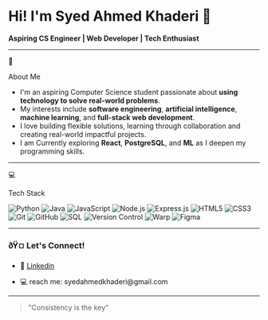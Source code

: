 <h1 align="left">Hi! I'm Syed Ahmed Khaderi &#128075</h1>
<p align="left">
  <b>Aspiring CS Engineer | Web Developer | Tech Enthusiast</b>
</p>

---

<p>&#128204</p>About Me

- I'm an aspiring Computer Science student passionate about **using technology to solve real-world problems**.
- My interests include **software engineering**, **artificial intelligence**, **machine learning**, and **full-stack web development**.
- I love building flexible solutions, learning through collaboration and creating real-world impactful projects.
- I am Currently exploring **React**, **PostgreSQL**, and **ML** as I deepen my programming skills.

---

<p>&#128187</p>Tech Stack

![Python](https://img.shields.io/badge/-Python-black?style=flat-square&logo=python)
![Java](https://img.shields.io/badge/-Java-black?style=flat-square&logo=java)
![JavaScript](https://img.shields.io/badge/-JavaScript-black?style=flat-square&logo=javascript)
![Node.js](https://img.shields.io/badge/-Node.js-black?style=flat-square&logo=node.js)
![Express.js](https://img.shields.io/badge/-Express.js-black?style=flat-square&logo=express)
![HTML5](https://img.shields.io/badge/-HTML5-black?style=flat-square&logo=html5)
![CSS3](https://img.shields.io/badge/-CSS3-black?style=flat-square&logo=css3)
![Git](https://img.shields.io/badge/-Git-black?style=flat-square&logo=git)
![GitHub](https://img.shields.io/badge/-GitHub-black?style=flat-square&logo=github)
![SQL](https://img.shields.io/badge/-SQL-black?style=flat-square&logo=postgresql)
![Version Control](https://img.shields.io/badge/-Version%20Control-black?style=flat-square&logo=git)
![Warp]([https://img.shields.io/badge/-Warp-black?style=flat-square&logo=warp](https://img.shields.io/badge/Warp-platform-0A2342?style=for-the-badge&logo=rocket&logoColor=white))
![Figma](https://img.shields.io/badge/-Figma-black?style=flat-square&logo=figma)


<!-- Add more as you learn them -->

---

### ðŸ¤ Let's Connect!

- <p>&#128279; <a href="https://www.linkedin.com/in/syedahmedkhaderi/">Linkedin</a></p>
- <p>&#128187 reach me: syedahmedkhaderi@gmail.com</p>  <!-- Replace with your email or preferred contact -->

---

<!-- Optional: Fun fact or quote -->
> "Consistency is the key“ 

<!-- Optional: Visitor badge -->
<!-- ![Visitor Badge](https://visitor-badge.laobi.icu/badge?page_id=YOUR_USERNAME) -->
